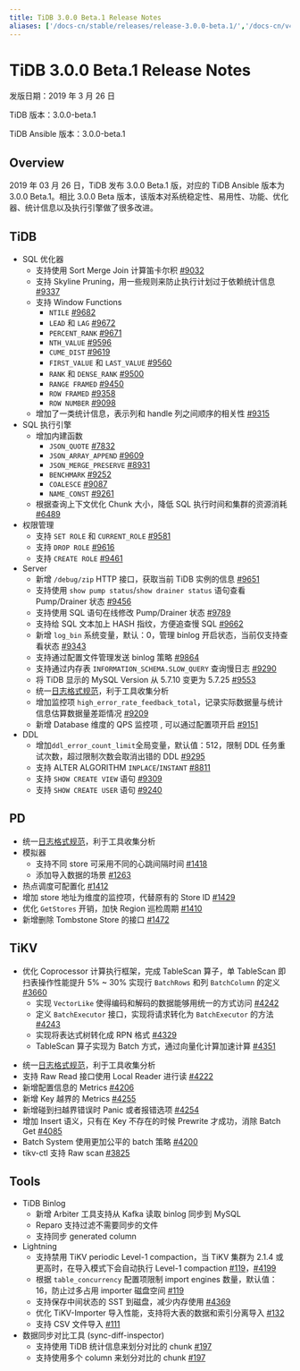 ```yaml
---
title: TiDB 3.0.0 Beta.1 Release Notes
aliases: ['/docs-cn/stable/releases/release-3.0.0-beta.1/','/docs-cn/v4.0/releases/release-3.0.0-beta.1/','/docs-cn/stable/releases/3.0.0-beta.1/']
---
```


# TiDB 3.0.0 Beta.1 Release Notes

发版日期：2019 年 3 月 26 日

TiDB 版本：3.0.0-beta.1

TiDB Ansible 版本：3.0.0-beta.1

## Overview

2019 年 03 月 26 日，TiDB 发布 3.0.0 Beta.1 版，对应的 TiDB Ansible 版本为 3.0.0 Beta.1。相比 3.0.0 Beta 版本，该版本对系统稳定性、易用性、功能、优化器、统计信息以及执行引擎做了很多改进。

## TiDB

+ SQL 优化器
    - 支持使用 Sort Merge Join 计算笛卡尔积 [#9032](https://github.com/pingcap/tidb/pull/9037)
    - 支持 Skyline Pruning，用一些规则来防止执行计划过于依赖统计信息 [#9337](https://github.com/pingcap/tidb/pull/9337)
    + 支持 Window Functions
        - `NTILE` [#9682](https://github.com/pingcap/tidb/pull/9682)
        - `LEAD` 和 `LAG` [#9672](https://github.com/pingcap/tidb/pull/9672)
        - `PERCENT_RANK` [#9671](https://github.com/pingcap/tidb/pull/9671)
        - `NTH_VALUE` [#9596](https://github.com/pingcap/tidb/pull/9596)
        - `CUME_DIST` [#9619](https://github.com/pingcap/tidb/pull/9619)
        - `FIRST_VALUE` 和 `LAST_VALUE` [#9560](https://github.com/pingcap/tidb/pull/9560)
        - `RANK` 和 `DENSE_RANK` [#9500](https://github.com/pingcap/tidb/pull/9500)
        - `RANGE FRAMED` [#9450](https://github.com/pingcap/tidb/pull/9450)
        - `ROW FRAMED` [#9358](https://github.com/pingcap/tidb/pull/9358)
        - `ROW NUMBER` [#9098](https://github.com/pingcap/tidb/pull/9098)
    - 增加了一类统计信息，表示列和 handle 列之间顺序的相关性 [#9315](https://github.com/pingcap/tidb/pull/9315)
+ SQL 执行引擎
    + 增加内建函数
        - `JSON_QUOTE` [#7832](https://github.com/pingcap/tidb/pull/7832)
        - `JSON_ARRAY_APPEND` [#9609](https://github.com/pingcap/tidb/pull/9609)
        - `JSON_MERGE_PRESERVE` [#8931](https://github.com/pingcap/tidb/pull/8931)
        - `BENCHMARK` [#9252](https://github.com/pingcap/tidb/pull/9252)
        - `COALESCE` [#9087](https://github.com/pingcap/tidb/pull/9087)
        - `NAME_CONST` [#9261](https://github.com/pingcap/tidb/pull/9261)
    - 根据查询上下文优化 Chunk 大小，降低 SQL 执行时间和集群的资源消耗 [#6489](https://github.com/pingcap/tidb/issues/6489)
+ 权限管理
    - 支持 `SET ROLE` 和 `CURRENT_ROLE` [#9581](https://github.com/pingcap/tidb/pull/9581)
    - 支持 `DROP ROLE` [#9616](https://github.com/pingcap/tidb/pull/9616)
    - 支持 `CREATE ROLE` [#9461](https://github.com/pingcap/tidb/pull/9461)
+ Server
    - 新增 `/debug/zip` HTTP 接口，获取当前 TiDB 实例的信息 [#9651](https://github.com/pingcap/tidb/pull/9651)
    - 支持使用 `show pump status`/`show drainer status` 语句查看 Pump/Drainer 状态 [#9456](https://github.com/pingcap/tidb/pull/9456)
    - 支持使用 SQL 语句在线修改 Pump/Drainer 状态 [#9789](https://github.com/pingcap/tidb/pull/9789)
    - 支持给 SQL 文本加上 HASH 指纹，方便追查慢 SQL [#9662](https://github.com/pingcap/tidb/pull/9662)
    - 新增 `log_bin` 系统变量，默认：0，管理 binlog 开启状态，当前仅支持查看状态 [#9343](https://github.com/pingcap/tidb/pull/9343)
    - 支持通过配置文件管理发送 binlog 策略 [#9864](https://github.com/pingcap/tidb/pull/9864)
    - 支持通过内存表 `INFORMATION_SCHEMA.SLOW_QUERY` 查询慢日志 [#9290](https://github.com/pingcap/tidb/pull/9290)
    - 将 TiDB 显示的 MySQL Version 从 5.7.10 变更为 5.7.25 [#9553](https://github.com/pingcap/tidb/pull/9553)
    - 统一[日志格式规范](https://github.com/tikv/rfcs/blob/master/text/2018-12-19-unified-log-format.md)，利于工具收集分析
    - 增加监控项 `high_error_rate_feedback_total`，记录实际数据量与统计信息估算数据量差距情况 [#9209](https://github.com/pingcap/tidb/pull/9209)
    - 新增 Database 维度的 QPS 监控项 , 可以通过配置项开启 [#9151](https://github.com/pingcap/tidb/pull/9151)
+ DDL
    - 增加`ddl_error_count_limit`全局变量，默认值：512，限制 DDL 任务重试次数，超过限制次数会取消出错的 DDL [#9295](https://github.com/pingcap/tidb/pull/9295)
    - 支持 ALTER ALGORITHM `INPLACE`/`INSTANT` [#8811](https://github.com/pingcap/tidb/pull/8811)
    - 支持 `SHOW CREATE VIEW` 语句 [#9309](https://github.com/pingcap/tidb/pull/9309)
    - 支持 `SHOW CREATE USER` 语句 [#9240](https://github.com/pingcap/tidb/pull/9240)

## PD

+ 统一[日志格式规范](https://github.com/tikv/rfcs/blob/master/text/2018-12-19-unified-log-format.md)，利于工具收集分析
+ 模拟器
    - 支持不同  store 可采用不同的心跳间隔时间 [#1418](https://github.com/pingcap/pd/pull/1418)
    - 添加导入数据的场景 [#1263](https://github.com/pingcap/pd/pull/1263)
+ 热点调度可配置化 [#1412](https://github.com/pingcap/pd/pull/1412)
+ 增加 store 地址为维度的监控项，代替原有的 Store ID [#1429](https://github.com/pingcap/pd/pull/1429)
+ 优化 `GetStores` 开销，加快 Region 巡检周期 [#1410](https://github.com/pingcap/pd/pull/1410)
+ 新增删除 Tombstone Store 的接口 [#1472](https://github.com/pingcap/pd/pull/1472)

## TiKV

+ 优化 Coprocessor 计算执行框架，完成 TableScan 算子，单 TableScan 即扫表操作性能提升 5% ~ 30%
实现行 `BatchRows` 和列 `BatchColumn` 的定义 [#3660](https://github.com/tikv/tikv/pull/3660)
    - 实现 `VectorLike` 使得编码和解码的数据能够用统一的方式访问 [#4242](https://github.com/tikv/tikv/pull/4242)
    - 定义 `BatchExecutor` 接口，实现将请求转化为 `BatchExecutor` 的方法 [#4243](https://github.com/tikv/tikv/pull/4243)
    - 实现将表达式树转化成 RPN 格式 [#4329](https://github.com/tikv/tikv/pull/4329)
    - TableScan 算子实现为 Batch 方式，通过向量化计算加速计算 [#4351](https://github.com/tikv/tikv/pull/4351)

- 统一[日志格式规范](https://github.com/tikv/rfcs/blob/master/text/2018-12-19-unified-log-format.md)，利于工具收集分析
- 支持 Raw Read 接口使用 Local Reader 进行读 [#4222](https://github.com/tikv/tikv/pull/4222)
- 新增配置信息的 Metrics [#4206](https://github.com/tikv/tikv/pull/4206)
- 新增 Key 越界的 Metrics [#4255](https://github.com/tikv/tikv/pull/4255)
- 新增碰到扫越界错误时 Panic 或者报错选项 [#4254](https://github.com/tikv/tikv/pull/4254)
- 增加 Insert 语义，只有在 Key 不存在的时候 Prewrite 才成功，消除 Batch Get [#4085](https://github.com/tikv/tikv/pull/4085)
- Batch System 使用更加公平的 batch 策略 [#4200](https://github.com/tikv/tikv/pull/4200)
- tikv-ctl 支持 Raw scan [#3825](https://github.com/tikv/tikv/pull/3825)

## Tools

+ TiDB Binlog
    - 新增 Arbiter 工具支持从 Kafka 读取 binlog 同步到 MySQL
    - Reparo 支持过滤不需要同步的文件
    - 支持同步 generated column
+ Lightning
    - 支持禁用 TiKV periodic Level-1 compaction，当 TiKV 集群为 2.1.4 或更高时，在导入模式下会自动执行 Level-1 compaction [#119](https://github.com/pingcap/tidb-lightning/pull/119)，[#4199](https://github.com/tikv/tikv/pull/4199)
    - 根据 `table_concurrency` 配置项限制 import engines 数量，默认值：16，防止过多占用 importer 磁盘空间 [#119](https://github.com/pingcap/tidb-lightning/pull/119)
    - 支持保存中间状态的 SST 到磁盘，减少内存使用 [#4369](https://github.com/tikv/tikv/pull/4369)
    - 优化 TiKV-Importer 导入性能，支持将大表的数据和索引分离导入 [#132](https://github.com/pingcap/tidb-lightning/pull/132)
    - 支持 CSV 文件导入 [#111](https://github.com/pingcap/tidb-lightning/pull/111)
+ 数据同步对比工具 (sync-diff-inspector)
    - 支持使用 TiDB 统计信息来划分对比的 chunk [#197](https://github.com/pingcap/tidb-tools/pull/197)
    - 支持使用多个 column 来划分对比的 chunk [#197](https://github.com/pingcap/tidb-tools/pull/197)
